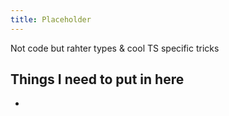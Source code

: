 ```yaml
---
title: Placeholder
---
```


Not code but rahter types & cool TS specific tricks

## Things I need to put in here
- 
